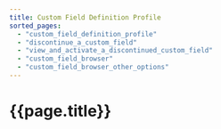 ```yaml
---
title: Custom Field Definition Profile
sorted_pages:
  - "custom_field_definition_profile"
  - "discontinue_a_custom_field"
  - "view_and_activate_a_discontinued_custom_field"
  - "custom_field_browser"
  - "custom_field_browser_other_options"
---
```

# {{page.title}}

